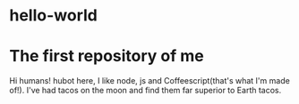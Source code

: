 # hello-world
# The first repository of me

Hi humans!
hubot here, I like node, js and Coffeescript(that's what I'm made of!).
I've had tacos on the moon and find them far superior to Earth tacos.
